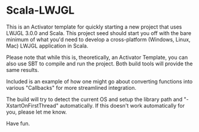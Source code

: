 # Scala-LWJGL

This is an Activator template for quickly starting a new project that uses
LWJGL 3.0.0 and Scala. This project seed should start you off with the bare
minimum of what you'd need to develop a cross-platform (Windows, Linux, Mac)
LWJGL application in Scala.

Please note that while this is, theoretically, an Activator Template, you can
also use SBT to compile and run the project. Both build tools will provide the
same results.

Included is an example of how one might go about converting functions into
various "Callbacks" for more streamlined integration.

The build will try to detect the current OS and setup the library path and
"-XstartOnFirstThread" automatically. If this doesn't work automatically for
you, please let me know.

Have fun.

